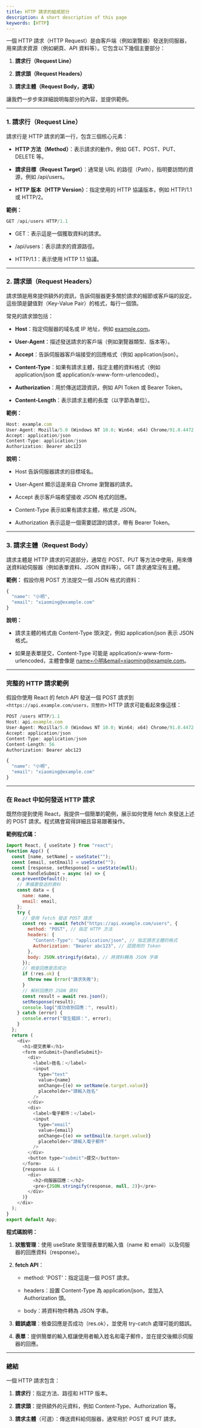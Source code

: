```yaml
---
title: HTTP 請求的組成部分
description: A short description of this page
keywords: [HTTP]
---
```


一個 HTTP 請求（HTTP Request）是由客戶端（例如瀏覽器）發送到伺服器，用來請求資源（例如網頁、API 資料等）。它包含以下幾個主要部分：

1. **請求行（Request Line）**

2. **請求頭（Request Headers）**

3. **請求主體（Request Body，選填）**

讓我們一步步來詳細說明每部分的內容，並提供範例。

---

### 1\. 請求行（Request Line）

請求行是 HTTP 請求的第一行，包含三個核心元素：

- **HTTP 方法（Method）**：表示請求的動作，例如 GET、POST、PUT、DELETE 等。

- **請求目標（Request Target）**：通常是 URL 的路徑（Path），指明要訪問的資源，例如 /api/users。

- **HTTP 版本（HTTP Version）**：指定使用的 HTTP 協議版本，例如 HTTP/1.1 或 HTTP/2。

**範例：**

```javascript
GET /api/users HTTP/1.1
```

- GET：表示這是一個獲取資料的請求。

- /api/users：表示請求的資源路徑。

- HTTP/1.1：表示使用 HTTP 1.1 協議。

---

### 2\. 請求頭（Request Headers）

請求頭是用來提供額外的資訊，告訴伺服器更多關於請求的細節或客戶端的設定。這些頭是鍵值對（Key-Value Pair）的格式，每行一個頭。

常見的請求頭包括：

- **Host**：指定伺服器的域名或 IP 地址，例如 [example.com](example.com)。

- **User-Agent**：描述發送請求的客戶端（例如瀏覽器類型、版本等）。

- **Accept**：告訴伺服器客戶端接受的回應格式（例如 application/json）。

- **Content-Type**：如果有請求主體，指定主體的資料格式（例如 application/json 或 application/x-www-form-urlencoded）。

- **Authorization**：用於傳送認證資訊，例如 API Token 或 Bearer Token。

- **Content-Length**：表示請求主體的長度（以字節為單位）。

**範例：**

```javascript
Host: example.com
User-Agent: Mozilla/5.0 (Windows NT 10.0; Win64; x64) Chrome/91.0.4472.124
Accept: application/json
Content-Type: application/json
Authorization: Bearer abc123
```

**說明：**

- Host 告訴伺服器請求的目標域名。

- User-Agent 顯示這是來自 Chrome 瀏覽器的請求。

- Accept 表示客戶端希望接收 JSON 格式的回應。

- Content-Type 表示如果有請求主體，格式是 JSON。

- Authorization 表示這是一個需要認證的請求，帶有 Bearer Token。

---

### 3\. 請求主體（Request Body）

請求主體是 HTTP 請求的可選部分，通常在 POST、PUT 等方法中使用，用來傳送資料給伺服器（例如表單資料、JSON 資料等）。GET 請求通常沒有主體。

**範例：** 假設你用 POST 方法提交一個 JSON 格式的資料：

```javascript
{
  "name": "小明",
  "email": "xiaoming@example.com"
}
```

**說明：**

- 請求主體的格式由 Content-Type 頭決定，例如 application/json 表示 JSON 格式。

- 如果是表單提交，Content-Type 可能是 application/x-www-form-urlencoded，主體會像是 [name=小明&email=xiaoming@example.com](name=小明&email=xiaoming@example.com)。

---

### 完整的 HTTP 請求範例

假設你使用 React 的 fetch API 發送一個 POST 請求到 `<https://api.example.com/users，完整的>` HTTP 請求可能看起來像這樣：

```javascript
POST /users HTTP/1.1
Host: api.example.com
User-Agent: Mozilla/5.0 (Windows NT 10.0; Win64; x64) Chrome/91.0.4472.124
Accept: application/json
Content-Type: application/json
Content-Length: 56
Authorization: Bearer abc123

{
  "name": "小明",
  "email": "xiaoming@example.com"
}
```

---

### 在 React 中如何發送 HTTP 請求

既然你提到使用 React，我提供一個簡單的範例，展示如何使用 fetch 來發送上述的 POST 請求。程式碼會寫得詳細且容易跟著操作。

**範例程式碼：**

```javascript
import React, { useState } from "react";
function App() {
  const [name, setName] = useState("");
  const [email, setEmail] = useState("");
  const [response, setResponse] = useState(null);
  const handleSubmit = async (e) => {
    e.preventDefault();
    // 準備要發送的資料
    const data = {
      name: name,
      email: email,
    };
    try {
      // 使用 fetch 發送 POST 請求
      const res = await fetch("https://api.example.com/users", {
        method: "POST", // 指定 HTTP 方法
        headers: {
          "Content-Type": "application/json", // 指定請求主體的格式
          Authorization: "Bearer abc123", // 認證用的 Token
        },
        body: JSON.stringify(data), // 將資料轉為 JSON 字串
      });
      // 檢查回應是否成功
      if (!res.ok) {
        throw new Error("請求失敗");
      }
      // 解析回應的 JSON 資料
      const result = await res.json();
      setResponse(result);
      console.log("成功收到回應：", result);
    } catch (error) {
      console.error("發生錯誤：", error);
    }
  };
  return (
    <div>
      <h1>提交表單</h1>
      <form onSubmit={handleSubmit}>
        <div>
          <label>姓名：</label>
          <input
            type="text"
            value={name}
            onChange={(e) => setName(e.target.value)}
            placeholder="請輸入姓名"
          />
        </div>
        <div>
          <label>電子郵件：</label>
          <input
            type="email"
            value={email}
            onChange={(e) => setEmail(e.target.value)}
            placeholder="請輸入電子郵件"
          />
        </div>
        <button type="submit">提交</button>
      </form>
      {response && (
        <div>
          <h2>伺服器回應：</h2>
          <pre>{JSON.stringify(response, null, 2)}</pre>
        </div>
      )}
    </div>
  );
}
export default App;
```

**程式碼說明：**

1. **狀態管理**：使用 useState 來管理表單的輸入值（name 和 email）以及伺服器的回應資料（response）。

2. **fetch API**：

   - method: 'POST'：指定這是一個 POST 請求。

   - headers：設置 Content-Type 為 application/json，並加入 Authorization 頭。

   - body：將資料物件轉為 JSON 字串。

3. **錯誤處理**：檢查回應是否成功（res.ok），並使用 try-catch 處理可能的錯誤。

4. **表單**：提供簡單的輸入框讓使用者輸入姓名和電子郵件，並在提交後顯示伺服器的回應。

---

### 總結

一個 HTTP 請求包含：

1. **請求行**：指定方法、路徑和 HTTP 版本。

2. **請求頭**：提供額外的元資料，例如 Content-Type、Authorization 等。

3. **請求主體**（可選）：傳送資料給伺服器，通常用於 POST 或 PUT 請求。
